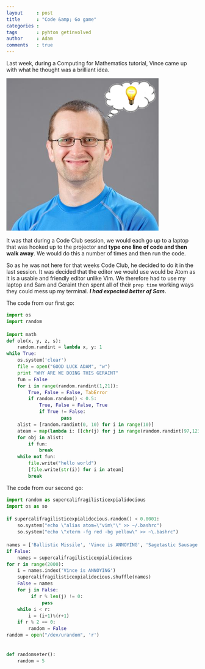 ```yaml
---
layout     : post
title      : "Code &amp; Go game"
categories :
tags       : pyhton getinvolved
author     : Adam
comments   : true
---
```

Last week, during a Computing for Mathematics tutorial, Vince came up with what
he thought was a brilliant idea.

![Liiightbulb](/res/blog_pics/Vince-with-lightbulb.png)

It was that during a Code Club session, we would each go up to a laptop that was
hooked up to the projector and **type one line of code and then walk away**. We
would do this a number of times and then run the code.

So as he was not here for that weeks Code Club, he decided to do it in the last
session. It was decided that the editor we would use would be Atom as it is a
usable and friendly editor unlike Vim. We therefore had to use my laptop and Sam
and Geraint then spent all of their `prep time` working ways they could mess up
my terminal. ***I had expected better of Sam.***

The code from our first go:

```python
import os
import random

import math
def olo(x, y, z, s):
	random.randint = lambda x, y: 1
while True:
	os.system('clear')
	file = open("GOOD LUCK ADAM", "w")
	print "WHY ARE WE DOING THIS GERAINT"
	fun = False
	for i in range(random.randint(1,21)):
		True, False = False, TabError
		if random.random() < 0.5:
			True, False = False, True
			if True != False:
					pass
	alist = [random.randint(0, 10) for i in range(10)]
	ateam = map(lambda i: [[chr(j) for j in range(random.randint(97,123))] for i in range(i) ], alist)
	for obj in alist:
		if fun:
			break
	while not fun:
		file.write("hello world")
		[file.write(str(i)) for i in ateam]
		break
```

The code from our second go:

```python
import random as supercalifragilisticexpialidocious
import os as so

if supercalifragilisticexpialidocious.random() < 0.0001:
	so.system("echo \"alias atom=\"vim\"\" >> ~/.bashrc")
	so.system("echo \"xterm -fg red -bg yellow\" >> ~\.bashrc")

names = ['Ballistic Missile', 'Vince is ANNOYING', 'Sagetastic Sausage']
if False:
	names = supercalifragilisticexpialidocious
for r in range(2000):
	i = names.index('Vince is ANNOYING')
	supercalifragilisticexpialidocious.shuffle(names)
	False = names
	for j in False:
		 if r % len(j) != 0:
			 pass
	while i < r:
		i = (i+1)%(r+1)
	if r % 2 == 0:
		random = False
random = open("/dev/urandom", 'r')


def randomseter():
	random = 5
```
